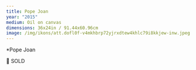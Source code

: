 ```yaml
---
title: Pope Joan
year: "2015"
medium: Oil on canvas
dimensions: 36x24in / 91.44x60.96cm
image: /img/ikons/att.dofl0f-v4mkhbrp72yjrxdtew4khlc79i8kkjew-inw.jpeg
---
```

*Pope Joan

🔴 SOLD
